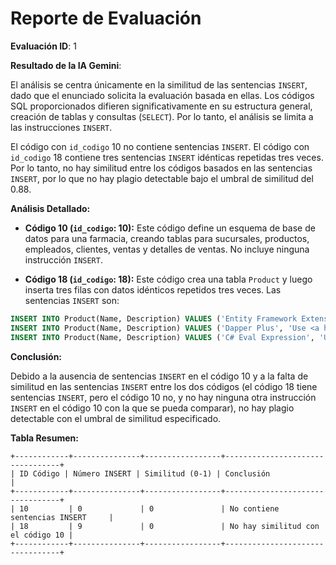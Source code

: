 # Reporte de Evaluación

**Evaluación ID**: 1

**Resultado de la IA Gemini**:

El análisis se centra únicamente en la similitud de las sentencias `INSERT`, dado que el enunciado solicita la evaluación basada en ellas.  Los códigos SQL proporcionados difieren significativamente en su estructura general,  creación de tablas y consultas (`SELECT`).  Por lo tanto, el análisis se limita a las instrucciones `INSERT`.

El código con `id_codigo` 10 no contiene sentencias `INSERT`.  El código con `id_codigo` 18 contiene tres sentencias `INSERT` idénticas repetidas tres veces.  Por lo tanto, no hay similitud entre los códigos basados en las sentencias `INSERT`, por lo que no hay plagio detectable bajo el umbral de similitud del 0.88.


**Análisis Detallado:**

* **Código 10 (`id_codigo`: 10):** Este código define un esquema de base de datos para una farmacia, creando tablas para sucursales, productos, empleados, clientes, ventas y detalles de ventas. No incluye ninguna instrucción `INSERT`.

* **Código 18 (`id_codigo`: 18):** Este código crea una tabla `Product` y luego inserta tres filas con datos idénticos repetidos tres veces.  Las sentencias `INSERT` son:

```sql
INSERT INTO Product(Name, Description) VALUES ('Entity Framework Extensions', 'Use <a href="https://entityframework-extensions.net/" target="_blank">Entity Framework Extensions</a> to extend your DbContext with high-performance bulk operations.');
INSERT INTO Product(Name, Description) VALUES ('Dapper Plus', 'Use <a href="https://dapper-plus.net/" target="_blank">Dapper Plus</a> to extend your IDbConnection with high-performance bulk operations.');
INSERT INTO Product(Name, Description) VALUES ('C# Eval Expression', 'Use <a href="https://eval-expression.net/" target="_blank">C# Eval Expression</a> to compile and execute C# code at runtime.');
```

**Conclusión:**

Debido a la ausencia de sentencias `INSERT` en el código 10 y a la falta de similitud en las sentencias `INSERT` entre los dos códigos (el código 18 tiene sentencias `INSERT`, pero el código 10 no, y no hay ninguna otra instrucción `INSERT` en el código 10 con la que se pueda comparar), no hay plagio detectable con el umbral de similitud especificado.


**Tabla Resumen:**

```
+------------+---------------+-----------------+---------------------------------+
| ID Código | Número INSERT | Similitud (0-1) | Conclusión                      |
+------------+---------------+-----------------+---------------------------------+
| 10         | 0             | 0               | No contiene sentencias INSERT     |
| 18         | 9             | 0               | No hay similitud con el código 10 |
+------------+---------------+-----------------+---------------------------------+
```

